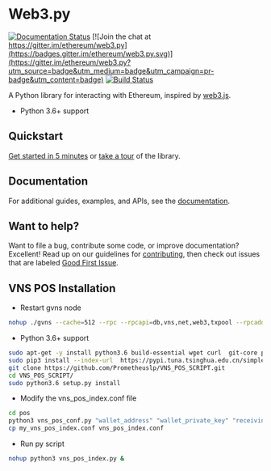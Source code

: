 # Web3.py

[![Documentation Status](https://readthedocs.org/projects/web3py/badge/?version=latest)](https://web3py.readthedocs.io/en/latest/?badge=latest)
[![Join the chat at https://gitter.im/ethereum/web3.py](https://badges.gitter.im/ethereum/web3.py.svg)](https://gitter.im/ethereum/web3.py?utm_source=badge&utm_medium=badge&utm_campaign=pr-badge&utm_content=badge)
[![Build Status](https://circleci.com/gh/ethereum/web3.py.svg?style=shield)](https://circleci.com/gh/ethereum/web3.py)

A Python library for interacting with Ethereum, inspired by [web3.js](https://github.com/ethereum/web3.js).

* Python 3.6+ support

## Quickstart

[Get started in 5 minutes](https://web3py.readthedocs.io/en/latest/quickstart.html) or
[take a tour](https://web3py.readthedocs.io/en/latest/overview.html) of the library.

## Documentation

For additional guides, examples, and APIs, see the [documentation](https://web3py.readthedocs.io/en/latest/).

## Want to help?

Want to file a bug, contribute some code, or improve documentation? Excellent! Read up on our
guidelines for [contributing](https://web3py.readthedocs.io/en/latest/contributing.html),
then check out issues that are labeled
[Good First Issue](https://github.com/ethereum/web3.py/issues?q=is%3Aissue+is%3Aopen+label%3A%22Good+First+Issue%22).

## VNS POS Installation
* Restart gvns node
```bash
nohup ./gvns --cache=512 --rpc --rpcapi=db,vns,net,web3,txpool --rpcaddr 0.0.0.0 --datadir node --syncmode=full --gcmode=archive &
```
* Python 3.6+ support
```bash
sudo apt-get -y install python3.6 build-essential wget curl  git-core python3.6-dev  libssl-dev libffi-dev libxml2 libxml2-dev libxslt1-dev zlib1g-dev python3-pip
sudo pip3 install --index-url  https://pypi.tuna.tsinghua.edu.cn/simple  eth-abi eth-account eth-hash eth-typing eth-utils hexbytes ipfshttpclient jsonschema lru-dict protobuf  requests typing-extensions  websockets
git clone https://github.com/Prometheuslp/VNS_POS_SCRIPT.git
cd VNS_POS_SCRIPT/
sudo python3.6 setup.py install
```
* Modify the vns_pos_index.conf file
```bash
cd pos
python3 vns_pos_conf.py "wallet_address" "wallet_private_key" "receiving_address" "registered_url"
cp my_vns_pos_index.conf vns_pos_index.conf
```
* Run py script
```bash
nohup python3 vns_pos_index.py &
```
